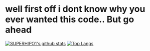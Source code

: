 # well first off i dont know why you ever wanted this code.. But go ahead 
[![SUPERHIPO1's github stats](https://github-readme-stats.vercel.app/api?username=SUPERHIPO1&count_private=true&show_icons=true&theme=dark&hide_border=true)](https://github.com/anuraghazra/github-readme-stats)
[![Top Langs](https://github-readme-stats.vercel.app/api/top-langs/?username=SUPERHIPO1&theme=dark&count_private=true&hide_border=true)](https://github.com/anuraghazra/github-readme-stats)
